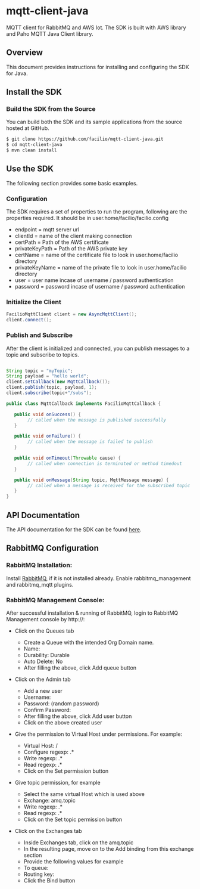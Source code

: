 # mqtt-client-java
MQTT client for RabbitMQ and AWS Iot. The SDK is built with AWS library and Paho MQTT Java Client library.

## Overview
This document provides instructions for installing and configuring the SDK for Java. 

## Install the SDK

### Build the SDK from the Source
You can build both the SDK and its sample applications from the source hosted at GitHub. 

```sh
$ git clone https://github.com/facilio/mqtt-client-java.git
$ cd mqtt-client-java
$ mvn clean install
```

## Use the SDK
The following section provides some basic examples.

### Configuration

The SDK requires a set of properties to run the program, following are the properties required. It should be in user.home/facilio/facilio.config

- endpoint = mqtt server url
- clientId = name of the client making connection
- certPath = Path of the AWS certificate
- privateKeyPath = Path of the AWS private key
- certName = name of the certificate file to look in user.home/facilio directory
- privateKeyName = name of the private file to look in user.home/facilio directory
- user = user name incase of username / password authentication
- password = password incase of username / password authentication

### Initialize the Client

```java
FacilioMqttClient client = new AsyncMqttClient();
client.connect();
```

### Publish and Subscribe
After the client is initialized and connected, you can publish messages to a topic and subscribe to topics.


```java

String topic = "myTopic";
String payload = "hello world";
client.setCallback(new MqttCallback());
client.publish(topic, payload, 1);
client.subscribe(topic+"/subs");

```


```java
public class MqttCallback implements FacilioMqttCallback {

   public void onSuccess() {
        // called when the message is published successfully 
   }

   public void onFailure() {
        // called when the message is failed to publish
   }

   public void onTimeout(Throwable cause) {
        // called when connection is terminated or method timedout
   }

   public void onMessage(String topic, MqttMessage message) {
        // called when a message is received for the subscribed topic
   }
}
```
## API Documentation

The API documentation for the SDK can be found [here](https://s3-us-west-2.amazonaws.com/faciliomirror/mqtt-client-java/index.html).

## RabbitMQ Configuration

### RabbitMQ Installation:

Install [RabbitMQ](https://www.rabbitmq.com/), if it is not installed already. Enable rabbitmq_management and rabbitmq_mqtt plugins.

### RabbitMQ Management Console:

After successful installation & running of RabbitMQ, login to RabbitMQ Management console by http://<rabbitMQHostName>:<portNumber>

* Click on the Queues tab
	* Create a Queue with the intended Org Domain name.
	* Name: <Queue Name>
	* Durability: Durable
	* Auto Delete: No
	* After filling the above, click Add queue button

* Click on the Admin tab
	* Add a new user
	* Username: <Queue Name>
	* Password: <password> (random password)
	* Confirm Password: <password>
	* After filling the above, click Add user button
	* Click on the above created user 

* Give the permission to Virtual Host under permissions.
	For example:
	* Virtual Host: /
	* Configure regexp: .*
	* Write regexp: .*
	* Read regexp: .*
	* Click on the Set permission button

* Give topic permission, for example
	* Select the same virtual Host which is used above
	* Exchange: amq.topic
	* Write regexp: <Queue Name>.*
	* Read regexp:<Queue Name> .*
	* Click on the Set topic permission button

* Click on the Exchanges tab
	* Inside Exchanges tab, click on the amq.topic
	* In the resulting page, move on to the Add binding from this exchange section
	* Provide the following values for example
	* To queue: <Queue Name>
	* Routing key: <Queue Name>
	* Click the Bind button

